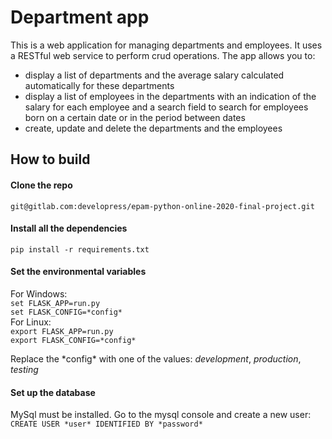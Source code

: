 # Department app
This is a web application for managing departments and
employees. It uses a RESTful web service to perform crud 
operations. The app allows you to:  
- display a list of departments and the average salary
calculated automatically for these departments  
- display a list of employees in the departments 
with an indication of the salary for each employee 
and a search field to search for employees born on a
 certain date or in the period between dates
 - create, update and delete the departments and the
 employees
 
 ## How to build
 #### Clone the repo  
 ```git@gitlab.com:developress/epam-python-online-2020-final-project.git```
   
 #### Install all the dependencies
 ```pip install -r requirements.txt```
 
 #### Set the environmental variables
 For Windows:  
 ```set FLASK_APP=run.py```  
 ```set FLASK_CONFIG=*config*```   
 For Linux:  
 ```export FLASK_APP=run.py```  
 ```export FLASK_CONFIG=*config*```
 
  Replace the \*config* with one of the values: *development*,
 *production*, *testing*
 
 #### Set up the database
 MySql must be installed. Go to the mysql console and 
 create a new user:  
 ```CREATE USER *user* IDENTIFIED BY *password* ```